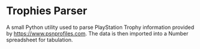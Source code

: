 # Trophies Parser

A small Python utility used to parse PlayStation Trophy information provided by https://www.psnprofiles.com. The data is then imported into a Number spreadsheet for tabulation.